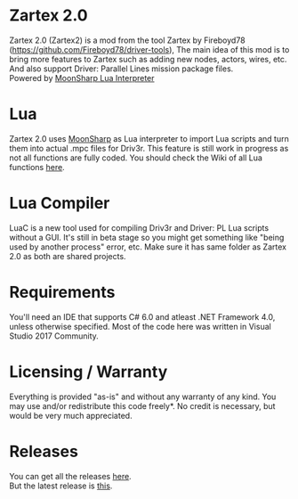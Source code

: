 # Zartex 2.0
Zartex 2.0 (Zartex2) is a mod from the tool Zartex by Fireboyd78 (https://github.com/Fireboyd78/driver-tools),
The main idea of this mod is to bring more features to Zartex such as adding new nodes, actors, wires, etc.  
And also support Driver: Parallel Lines mission package files.                            
Powered by [MoonSharp Lua Interpreter](https://github.com/moonsharp-devs/moonsharp)
# Lua
Zartex 2.0 uses [MoonSharp](https://github.com/moonsharp-devs/moonsharp) as Lua interpreter to import Lua scripts and turn them into actual .mpc files for Driv3r.
This feature is still work in progress as not all functions are fully coded.
You should check the Wiki of all Lua functions [here](https://github.com/BuilderDemo7/Zartex2/wiki).
# Lua Compiler
LuaC is a new tool used for compiling Driv3r and Driver: PL Lua scripts without a GUI.
It's still in beta stage so you might get something like "being used by another process" error, etc.
Make sure it has same folder as Zartex 2.0 as both are shared projects.
# Requirements
You'll need an IDE that supports C# 6.0 and atleast .NET Framework 4.0, unless otherwise specified. Most of the code here was written in Visual Studio 2017 Community.
# Licensing / Warranty
Everything is provided "as-is" and without any warranty of any kind. You may use and/or redistribute this code freely*. No credit is necessary, but would be very much appreciated.
# Releases
You can get all the releases [here](https://github.com/BuilderDemo7/Zartex2/releases).                
But the latest release is [this](https://github.com/BuilderDemo7/Zartex2/releases/latest).    
